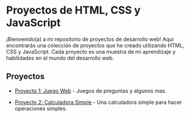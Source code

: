 # Proyectos de HTML, CSS y JavaScript

¡Bienvenido(a) a mi repositorio de proyectos de desarrollo web! Aquí encontrarás una colección de proyectos que he creado utilizando HTML, CSS y JavaScript. Cada proyecto es una muestra de mi aprendizaje y habilidades en el mundo del desarrollo web.

## Proyectos

- [Proyecto 1: Juego Web](https://github.com/tuusuario/proyecto-calculadora) - Juegos de preguntas y algunos mas.

- [Proyecto 2: Calculadora Simple](https://github.com/tuusuario/portafolio-web) - Una calculadora simple para hacer operaciones simples.


